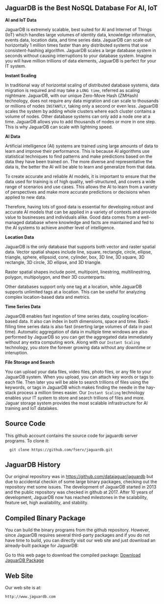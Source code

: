 
## JaguarDB is the Best NoSQL Database For AI, IoT ##

**AI and IoT Data**

JaguarDB is extremely scalable, best suited for AI and Internet of Things (IoT) which handles large volumes of
identity data, knowledge information, events data, location data, and time series data.
JaguarDB can scale out horizontally 1 million times faster than any distributed systems that use
consistent-hashing algorithm. JaguarDB scales a large database system in seconds without 
causing interruptions to your database system.  Imagine you will have million trillions of data elements, 
JaguarDB is perfect for your IT system.

**Instant Scaling**

In traditional way of horizontal scaling of distributed database systems, data migration is required and may
take a `LONG time`, referred as scaling nightmare. JaguarDB, with our unique Zero-Move Hash (ZMHash) technology,
does not require any data migration and can scale to thousands or millions of nodes
`INSTANTLY`, taking only a second or even less. 
JaguarDB scales the system by adding whole clusters where each cluster contains a volume of nodes.
Other database systems can only add a node one at a time. JaguarDB allows you to add thousands of nodes
 or more in one step. This is why JaguarDB can scale with lightning speed.


**AI Data**

Artificial intelligence (AI) systems are trained using large amounts of data to learn and improve their performance. 
This is because AI algorithms use statistical techniques to find patterns and make predictions based on the data 
they have been trained on. The more diverse and representative the data is, the better the AI will be able to 
learn and generalize from that data.

To create accurate and reliable AI models, it is important to ensure that the data used for training is of high quality, 
well-structured, and covers a wide range of scenarios and use cases. This allows the AI to learn from a 
variety of perspectives and make more accurate predictions or decisions when applied to new data.

Therefore, having lots of good data is essential for developing robust and accurate AI models that can be applied 
in a variety of contexts and provide value to businesses and individuals alike. Good data comes from a well-managed database
where knowledge and facts are maintained and fed to the AI systems to achieve another level of intelligence.


**Location Data**

JaguarDB is the only database that supports both vector and raster spatial data.
Vector spatial shapes include line, square, rectangle, circle, ellipse, triangle, sphere, ellipsoid, cone,
cylinder, box, 3D line, 3D square, 3D rectangle, 3D circle, 3D ellipse, and 3D triangle.

Raster spatial shapes include point, multipoint, linestring, multilinestring, polygon, multipolygon, 
and their 3D counterparts. 

Other databases support only one tag at a location, while JaguarDB supports unlimited tags at a location.
This can be useful for analyzing complex location-based data and metrics.

**Time Series Data**

JaguarDB enables fast ingestion of time series data, coupling location-based data. It also can index in both dimensions, 
space and time. Back-filling time series data is also fast (inserting large volumes of data in past time).
Automatic aggregation of data in multiple time windows are also performed by JaguarDB so you can get the
aggregated data immediately without any extra computing work. 
Along with our `Instant Scaling` technology, you 
store the forever growing data without any downtime or interuption.

**File Storage and Search**

You can upload your data files, video files, photo files, or any file to your JaguarDB system. When you upload,
you can attach key words or tags to each file. Then later you will be able to search trillions of files
using the keywords, or tags in JaguarDB which makes finding the needle in the hay-stack process a million times easier.
Our `Instant Scaling` technology enables your IT system to store and search trillions of files and more.
Jaguar storage system provides the most scalable infrastructure for AI training and IoT datalakes.


## Source Code ##
This github account contains the source code for jaguardb server programs. To clone it:

```
  git clone https://github.com/fserv/jaguardb.git

```

## JaguarDB History ##

Our original repository was in https://github.com/datajaguar/jaguardb but due to accidental checkin of some large
binary packages, checking out the repository met some issues. The development of JaguarDB started in 2013 and 
the public repository was checked in github at 2017. After 10 years of development, JaguarDB now has reached milestones
in the scalability, feature set, high availability, and stability.

## Compiled Binary Package ##
You can build the binary programs from the github repository. However, since JaguarDB requires several
third-party packages and if you do not have time to build, you can directly visit our web site and just download
an already-built package for JaguarDB:

Go to this web page to download the compiled package:  [Download JaguarDB Package](http://www.jaguardb.com/download.php)


## Web Site

Our web site is at:   

    http://www.jaguardb.com

